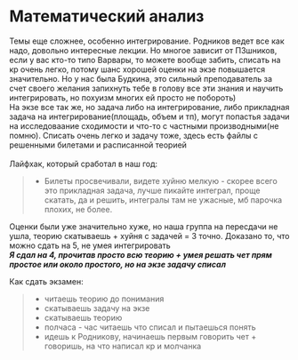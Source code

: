 # Математический анализ
Темы еще сложнее, особенно интегрирование. Родников ведет все как надо, довольно интересные лекции. Но многое зависит от ПЗшников, если у вас кто-то типо Варвары, то можете вообще забить, списать на кр очень легко, потому шанс хорошей оценки на экзе повышается значительно. Но у нас была Будкина, это сильный преподаватель за счет своего желания запихнуть тебе в голову все эти знания и научить интегрировать, но похуизм многих ей просто не побороть) \
На экзе все так же, но задача либо на интегрирование, либо прикладная задача на интегрирование(площадь, объем и тп), могут попастья задачи на исследоваание сходимости и что-то с частными производными(не помню). Списать очень легко и задачу тоже, здесь есть файлы с решенными билетами и расписанной теорией \
\
Лайфхак, который сработал в наш год:
>- Билеты просвечивали, видете хуйню мелкую - скорее всего это прикладная задача, лучше пикайте интеграл, проще скатать, да и решить, интегралы там не ужасные, мб парочка плохих, не более.

Оценки были уже значительно хуже, но наша группа на пересдачи не ушла, теорию скатываешь + хуйня с задачей = 3 точно. Доказано то, что можно сдать на 5, не умея интегрировать \
***Я сдал на 4, прочитав просто всю теорию + умея решать чет прям простое или около простого, но на экзе задачу списал***

Как сдать экзамен:
>- читаешь теорию до понимания 
>- скатываешь задачу на экзе 
>- скатываешь теорию 
>- полчаса - час читаешь что списал и пытаешься понять 
>- идешь к Родникову, начинаешь первым говорить чет + говоришь, на что написал кр и молчанка

